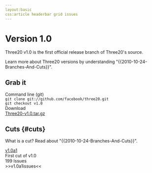 ```yaml
---
layout:basic
css:article headerbar grid issues
---
```


<div id="content">
<div class="fixed-width" markdown="1">

Version 1.0
===========

Three20 v1.0 is the first official release branch of Three20's source.

Learn more about Three20 versions by understanding "{{2010-10-24-Branches-And-Cuts}}".

Grab it
-------

<div class="grid">
  <div class="row right-border">
    <div class="col-2">Command line (git)
      <div class="subtext"><code>git clone git://github.com/facebook/three20.git</code></div>
      <div class="subtext"><code>git checkout v1.0</code></div>
    </div>
    <div class="col-2 no-right-border">Download
      <div class="subtext"><a href="http://github.com/facebook/three20/tarball/v1.0">Three20-v1.0.tar.gz</a></div>
    </div>
    <div class="clearfix"></div>
  </div>
</div>

Cuts {#cuts}
----

What is a cut? Read about "{{2010-10-24-Branches-And-Cuts}}".

<div class="grid">
  <div class="row"><a class="col-3" href="/roadmap/v1.0a1">v1.0a1</a><div class="col-3">First cut of v1.0</div><div class="col-3">199 Issues</div><div class="clearfix"></div></div>
</div>

<div>
>>v1.0a1issues<<
</div>

</div> <!-- .fixed-width -->
</div> <!-- #content -->
